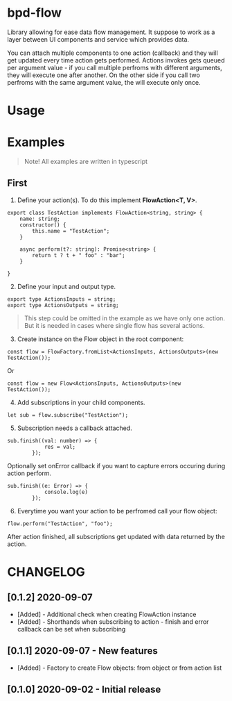 # bpd-flow
Library allowing for ease data flow management.
It suppose to work as a layer between UI components and service which provides data.

You can attach multiple components to one action (callback) and they will get updated every time action gets performed.
Actions invokes gets queued per argument value -  if you call multiple perfroms with different arguments, they will execute one after another.
On the other side if you call two perfroms with the same argument value, the will execute only once.

# Usage


# Examples
>Note!
>All examples are written in typescript

## First
1. Define your action(s). To do this implement **FlowAction<T, V>**.
```
export class TestAction implements FlowAction<string, string> {
    name: string;
    constructor() {
        this.name = "TestAction";
    }

    async perform(t?: string): Promise<string> {
        return t ? t + " foo" : "bar";
    }

}
```
2. Define your input and output type.
```
export type ActionsInputs = string;
export type ActionsOutputs = string;
```
>This step could be omitted in the example as we have only one action. But it is needed in cases where single flow has several actions.

3. Create instance on the Flow object in the root component:
```
const flow = FlowFactory.fromList<ActionsInputs, ActionsOutputs>(new TestAction());
```
Or

```
const flow = new Flow<ActionsInputs, ActionsOutputs>(new TestAction());
```

4. Add subscriptions in your child components.
```
let sub = flow.subscribe("TestAction");
```
5. Subscription needs a callback attached.
```
sub.finish((val: number) => {
            res = val;
        });
```
Optionally set onError callback if you want to capture errors occuring during action perform.

```
sub.finish((e: Error) => {
            console.log(e)
        });
```

6. Everytime you want your action to be perfromed call your flow object:
```
flow.perform("TestAction", "foo");
```
After action finished, all subscriptions get updated with data returned by the action.

# CHANGELOG
## [0.1.2] 2020-09-07
* [Added] - Additional check when creating FlowAction instance
* [Added] - Shorthands when subscribing to action - finish and error callback can be set when subscribing
## [0.1.1] 2020-09-07 - New features
* [Added] - Factory to create Flow objects: from object or from action list
## [0.1.0] 2020-09-02 - Initial release